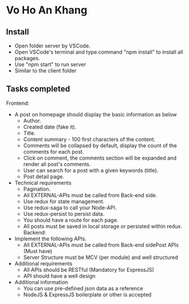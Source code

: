 # Vo Ho An Khang

## Install
- Open folder server by VSCode.
- Open VSCode's terminal and type command "npm install" to install all packages.
- Use "npm start" to run server
- Similar to the client folder

## Tasks completed

Frontend:
- A post on homepage should display the basic information as below
    + Author.
    + Created date (fake it).
    + Title.
    + Content summary - 100 first characters of the content.
    + Comments will be collapsed by default, display the count of the comments for each post.
    + Click on comment, the comments section will be expanded and render all post's comments.
    + User can search for a post with a given keywords (title).
    + Post detail page.
-  Technical requirements
    + Pagination.
    + All EXTERNAL-APIs must be called from Back-end side.
    + Use redux for state management.
    + Use redux-saga to call your Node-API.
    + Use redux-persist to persist data.
    + You should have a route for each page.
    + All posts must be saved in local storage or persisted within redux.
Backend:
- Implement the following APIs.
    + All EXTERNAL-APIs must be called from Back-end sidePost APIs (Must have)
    + Server Structure must be MCV (per module) and well structured
- Additional requirements
    + All APIs should be RESTful (Mandatory for ExpressJS)
    + API should have a well design
- Additional information
    + You can use pre-defined json data as a reference
    + NodeJS & ExpressJS boilerplate or other is accepted
